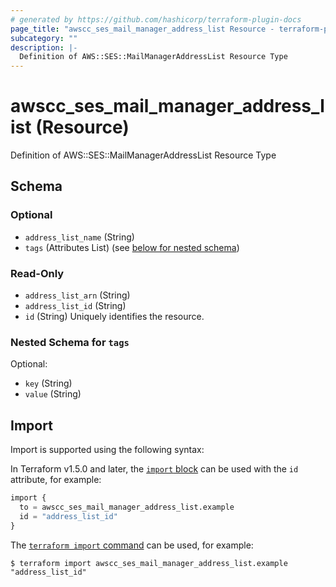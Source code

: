 ```yaml
---
# generated by https://github.com/hashicorp/terraform-plugin-docs
page_title: "awscc_ses_mail_manager_address_list Resource - terraform-provider-awscc"
subcategory: ""
description: |-
  Definition of AWS::SES::MailManagerAddressList Resource Type
---
```


# awscc_ses_mail_manager_address_list (Resource)

Definition of AWS::SES::MailManagerAddressList Resource Type



<!-- schema generated by tfplugindocs -->
## Schema

### Optional

- `address_list_name` (String)
- `tags` (Attributes List) (see [below for nested schema](#nestedatt--tags))

### Read-Only

- `address_list_arn` (String)
- `address_list_id` (String)
- `id` (String) Uniquely identifies the resource.

<a id="nestedatt--tags"></a>
### Nested Schema for `tags`

Optional:

- `key` (String)
- `value` (String)

## Import

Import is supported using the following syntax:

In Terraform v1.5.0 and later, the [`import` block](https://developer.hashicorp.com/terraform/language/import) can be used with the `id` attribute, for example:

```terraform
import {
  to = awscc_ses_mail_manager_address_list.example
  id = "address_list_id"
}
```

The [`terraform import` command](https://developer.hashicorp.com/terraform/cli/commands/import) can be used, for example:

```shell
$ terraform import awscc_ses_mail_manager_address_list.example "address_list_id"
```

